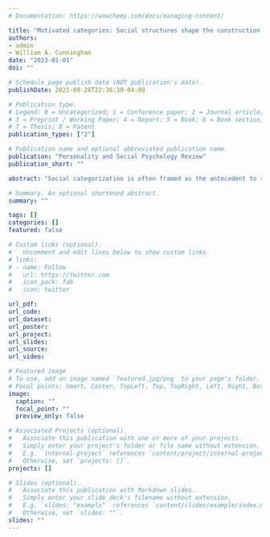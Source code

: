 ```yaml
---
# Documentation: https://wowchemy.com/docs/managing-content/

title: "Motivated categories: Social structures shape the construction of social categories through attentional mechanisms"
authors:
- admin
- William A. Cunningham
date: "2023-01-01"
doi: ""

# Schedule page publish date (NOT publication's date).
publishDate: 2021-09-28T22:36:30-04:00

# Publication type.
# Legend: 0 = Uncategorized; 1 = Conference paper; 2 = Journal article;
# 3 = Preprint / Working Paper; 4 = Report; 5 = Book; 6 = Book section;
# 7 = Thesis; 8 = Patent
publication_types: ["2"]

# Publication name and optional abbreviated publication name.
publication: "Personality and Social Psychology Review"
publication_short: ""

abstract: "Social categorization is often framed as the antecedent to stereotyping, with perceivers rationally sorting the social world on the basis of perceptually salient categories before applying biased or motivated beliefs about those categories. Here, we instead suggest that the construction of social categories by individuals is itself subject to motivational influences, such that perceivers will attend to a given dimension of social categorization (e.g., race or gender) insofar as doing so fits within their motivations. Drawing from classic conceptualizations of social structure as the interplay of schemas and resources, we focus on how the motivations for shared schemas and for material benefits or resources may shape attention to social category dimensions. We outline the potential cognitive mechanisms through which these motivations may act on attention, before discussing implications of this model for individual differences, conceptualizations of social categorization as rational information reduction, and prejudice reduction."

# Summary. An optional shortened abstract.
summary: ""

tags: []
categories: []
featured: false

# Custom links (optional).
#   Uncomment and edit lines below to show custom links.
# links:
# - name: Follow
#   url: https://twitter.com
#   icon_pack: fab
#   icon: twitter

url_pdf:
url_code:
url_dataset:
url_poster:
url_project:
url_slides:
url_source:
url_video:

# Featured image
# To use, add an image named `featured.jpg/png` to your page's folder. 
# Focal points: Smart, Center, TopLeft, Top, TopRight, Left, Right, BottomLeft, Bottom, BottomRight.
image:
  caption: ""
  focal_point: ""
  preview_only: false

# Associated Projects (optional).
#   Associate this publication with one or more of your projects.
#   Simply enter your project's folder or file name without extension.
#   E.g. `internal-project` references `content/project/internal-project/index.md`.
#   Otherwise, set `projects: []`.
projects: []

# Slides (optional).
#   Associate this publication with Markdown slides.
#   Simply enter your slide deck's filename without extension.
#   E.g. `slides: "example"` references `content/slides/example/index.md`.
#   Otherwise, set `slides: ""`.
slides: ""
---
```

